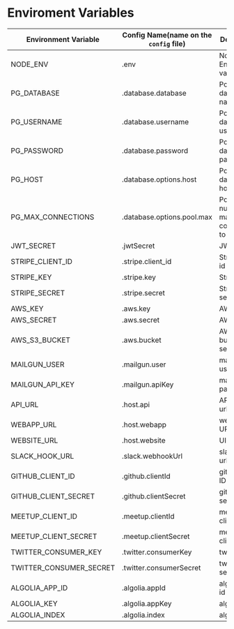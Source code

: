 # Enviroment Variables

| Environment Variable    | Config Name(name on the `config` file) | Description                                   |
|-------------------------|----------------------------------------|-----------------------------------------------|
| NODE_ENV                | .env                                   | Node Environment variable                     |
| PG_DATABASE             | .database.database                     | Postgres database name                        |
| PG_USERNAME             | .database.username                     | Postgres database username                    |
| PG_PASSWORD             | .database.password                     | Postgres database password                    |
| PG_HOST                 | .database.options.host                 | Postgres database host                        |
| PG_MAX_CONNECTIONS      | .database.options.pool.max             | Postgres number of max connections to be open |
| JWT_SECRET              | .jwtSecret                             | JWT secret                                    |
| STRIPE_CLIENT_ID        | .stripe.client_id                      | Stripe Client id                              |
| STRIPE_KEY              | .stripe.key                            | Stripe key                                    |
| STRIPE_SECRET           | .stripe.secret                         | Stripe secret                                 |
| AWS_KEY                 | .aws.key                               | AWS key                                       |
| AWS_SECRET              | .aws.secret                            | AWS secret                                    |
| AWS_S3_BUCKET           | .aws.bucket                            | AWS s3 bucket to send files                   |
| MAILGUN_USER            | .mailgun.user                          | mailgun user                                  |
| MAILGUN_API_KEY         | .mailgun.apiKey                        | mailgun password                              |
| API_URL                 | .host.api                              | API exposed url                               |
| WEBAPP_URL              | .host.webapp                           | webapp URL                                    |
| WEBSITE_URL             | .host.website                          | UI URL                                        |
| SLACK_HOOK_URL          | .slack.webhookUrl                      | slack hook url                                |
| GITHUB_CLIENT_ID        | .github.clientId                       | github client ID                              |
| GITHUB_CLIENT_SECRET    | .github.clientSecret                   | github client secret                          |
| MEETUP_CLIENT_ID        | .meetup.clientId                       | meetup client ID                              |
| MEETUP_CLIENT_SECRET    | .meetup.clientSecret                   | meetup client secret                          |
| TWITTER_CONSUMER_KEY    | .twitter.consumerKey                   | twitter key                                   |
| TWITTER_CONSUMER_SECRET | .twitter.consumerSecret                | twitter secret                                |
| ALGOLIA_APP_ID          | .algolia.appId                         | algolia APP id                                |
| ALGOLIA_KEY             | .algolia.appKey                        | algolia key                                   |
| ALGOLIA_INDEX           | .algolia.index                         | algolia index                                 |
